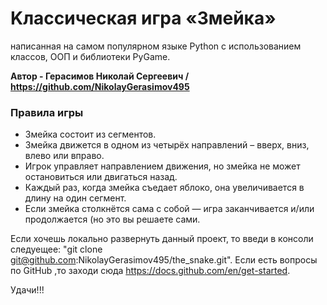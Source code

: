 # Kлассическая игра «Змейка»

написанная на самом популярном языке Python с использованием классов, ООП и библиотеки PyGame. 

__Автор - Герасимов Николай Сергеевич / https://github.com/NikolayGerasimov495__


### **Правила игры**

* Змейка состоит из сегментов.
* Змейка движется в одном из четырёх направлений – вверх, вниз, влево или вправо. 
* Игрок управляет направлением движения, но змейка не может остановиться или двигаться назад.
* Каждый раз, когда змейка съедает яблоко, она увеличивается в длину на один сегмент.
* Если змейка столкнётся сама с собой — игра заканчивается и/или продолжается (но это вы решаете сами.


Если хочешь локально развернуть данный проект, то введи в консоли следуещее: "git clone git@github.com:NikolayGerasimov495/the_snake.git". Если есть вопросы по GitHub ,то заходи сюда https://docs.github.com/en/get-started.

Удачи!!!
